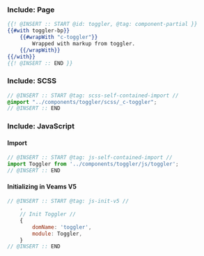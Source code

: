 ### Include: Page

``` hbs
{{! @INSERT :: START @id: toggler, @tag: component-partial }}
{{#with toggler-bp}}
	{{#wrapWith "c-toggler"}}
		Wrapped with markup from toggler.
	{{/wrapWith}}
{{/with}}
{{! @INSERT :: END }}
```

### Include: SCSS
``` scss
// @INSERT :: START @tag: scss-self-contained-import //
@import "../components/toggler/scss/_c-toggler";
// @INSERT :: END
```

### Include: JavaScript

#### Import
``` js
// @INSERT :: START @tag: js-self-contained-import //
import Toggler from '../components/toggler/js/toggler';
// @INSERT :: END
```

#### Initializing in Veams V5
``` js
// @INSERT :: START @tag: js-init-v5 //
	,
	// Init Toggler //
	{
		domName: 'toggler',
		module: Toggler,
	}
// @INSERT :: END
```